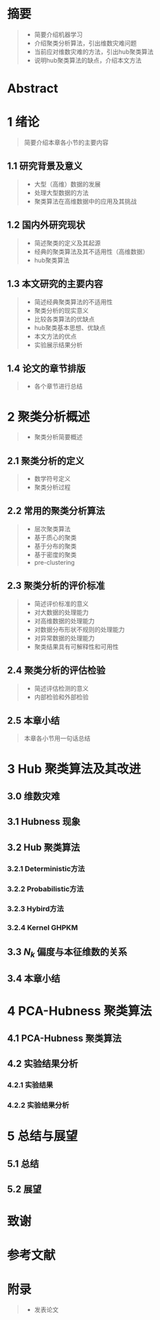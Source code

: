 # 摘要

> - 简要介绍机器学习
> - 介绍聚类分析算法，引出维数灾难问题
> - 当前应对维数灾难的方法，引出hub聚类算法
> - 说明hub聚类算法的缺点，介绍本文方法

# Abstract

# 1 绪论

> 简要介绍本章各小节的主要内容

## 1.1 研究背景及意义

>- 大型（高维）数据的发展
>- 处理大型数据的方法
>- 聚类算法在高维数据中的应用及其挑战

## 1.2 国内外研究现状

> - 简述聚类的定义及其起源
> - 经典的聚类算法及其不适用性（高维数据）
> - hub聚类算法

## 1.3 本文研究的主要内容

> - 简述经典聚类算法的不适用性
> - 聚类分析的现实意义
> - 比较各类算法的优缺点
> - hub聚类基本思想、优缺点
> - 本文方法的优点
> - 实验展示结果分析

## 1.4 论文的章节排版

> - 各个章节进行总结

# 2 聚类分析概述

> - 聚类分析简要概述

## 2.1 聚类分析的定义

> - 数学符号定义
> - 聚类分析过程

## 2.2 常用的聚类分析算法

>- 层次聚类算法
>- 基于质心的聚类
>- 基于分布的聚类
>- 基于密度的聚类
>- pre-clustering 



## 2.3 聚类分析的评价标准

> - 简述评价标准的意义
> - 对大数据的处理能力
> - 对高维数据的处理能力
> - 对数据分布形状不规则的处理能力
> - 对异常数据的处理能力
> - 聚类结果具有可解释性和可用性

## 2.4 聚类分析的评估检验

> - 简述评估检测的意义
> - 内部检验和外部检验

## 2.5 本章小结

> 本章各小节用一句话总结



# 3  Hub 聚类算法及其改进

## 3.0 维数灾难

## 3.1 Hubness 现象

## 3.2 Hub 聚类算法

### 3.2.1 Deterministic方法

### 3.2.2 Probabilistic方法

### 3.2.3 Hybird方法

### 3.2.4 Kernel GHPKM	



## 3.3 $N_k$ 偏度与本征维数的关系

## 3.4 本章小结



# 4  PCA-Hubness 聚类算法

## 4.1 PCA-Hubness 聚类算法

## 4.2 实验结果分析

### 4.2.1 实验结果

### 4.2.2 实验结果分析

# 5 总结与展望

## 5.1 总结

## 5.2 展望

# 致谢

# 参考文献

# 附录

> - 发表论文